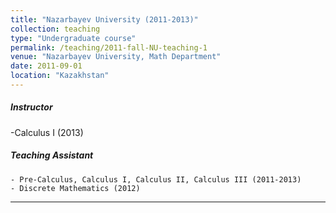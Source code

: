 ```yaml
---
title: "Nazarbayev University (2011-2013)"
collection: teaching
type: "Undergraduate course"
permalink: /teaching/2011-fall-NU-teaching-1
venue: "Nazarbayev University, Math Department"
date: 2011-09-01
location: "Kazakhstan"
---
```

##### Instructor

  -Calculus I (2013)
  
##### Teaching Assistant

	- Pre-Calculus, Calculus I, Calculus II, Calculus III (2011-2013)
	- Discrete Mathematics (2012)

---